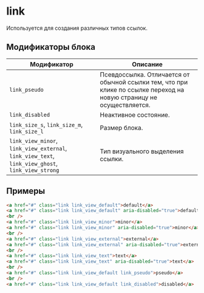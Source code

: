 # link

Используется для создания различных типов ссылок.

## Модификаторы блока

| Модификатор                                                                                      | Описание                                                                                                             |
| ------------------------------------------------------------------------------------------------ | -------------------------------------------------------------------------------------------------------------------- |
| `link_pseudo`                                                                                    | Псевдоссылка. Отличается от обычной ссылки тем, что при клике по ссылке переход на новую страницу не осуществляется. |
| `link_disabled`                                                                                  | Неактивное состояние.                                                                                                |
| `link_size_s`, `link_size_m`, `link_size_l`                                                      | Размер блока.                                                                                                        |
| `link_view_minor`, `link_view_external`, `link_view_text`, `link_view_ghost`, `link_view_strong` | Тип визуального выделения ссылки.                                                                                    |

## Примеры

```html
<a href="#" class="link link_view_default">default</a>
<a href="#" class="link link_view_default" aria-disabled="true">default</a>
<br />
<a href="#" class="link link_view_minor">minor</a>
<a href="#" class="link link_view_minor" aria-disabled="true">minor</a>
<br />
<a href="#" class="link link_view_external">external</a>
<a href="#" class="link link_view_external" aria-disabled="true">external</a>
<br />
<a href="#" class="link link_view_text">text</a>
<a href="#" class="link link_view_text" aria-disabled="true">text</a>
<br />
<a href="#" class="link link_view_default link_pseudo">pseudo</a>
<br />
<a href="#" class="link link_view_default link_disabled">disabled</a>
```
